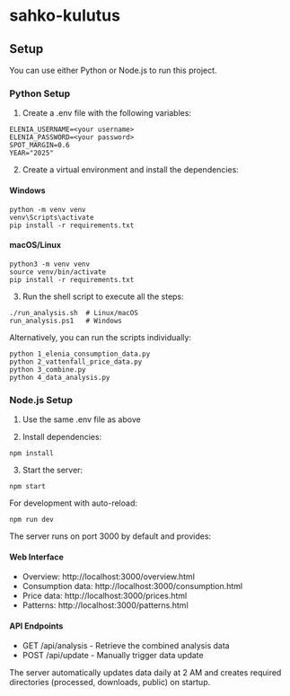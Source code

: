 # sahko-kulutus

## Setup

You can use either Python or Node.js to run this project.

### Python Setup

1. Create a .env file with the following variables:

```
ELENIA_USERNAME=<your username>
ELENIA_PASSWORD=<your password>
SPOT_MARGIN=0.6
YEAR="2025"
```

2. Create a virtual environment and install the dependencies:

#### Windows

```
python -m venv venv
venv\Scripts\activate
pip install -r requirements.txt
```

#### macOS/Linux

```
python3 -m venv venv
source venv/bin/activate
pip install -r requirements.txt
```

3. Run the shell script to execute all the steps:

```
./run_analysis.sh  # Linux/macOS
run_analysis.ps1   # Windows
```

Alternatively, you can run the scripts individually:

```
python 1_elenia_consumption_data.py
python 2_vattenfall_price_data.py
python 3_combine.py
python 4_data_analysis.py
```

### Node.js Setup

1. Use the same .env file as above

2. Install dependencies:
```
npm install
```

3. Start the server:
```
npm start
```

For development with auto-reload:
```
npm run dev
```

The server runs on port 3000 by default and provides:

#### Web Interface
- Overview: http://localhost:3000/overview.html
- Consumption data: http://localhost:3000/consumption.html
- Price data: http://localhost:3000/prices.html
- Patterns: http://localhost:3000/patterns.html

#### API Endpoints
- GET /api/analysis - Retrieve the combined analysis data
- POST /api/update - Manually trigger data update

The server automatically updates data daily at 2 AM and creates required directories (processed, downloads, public) on startup.

